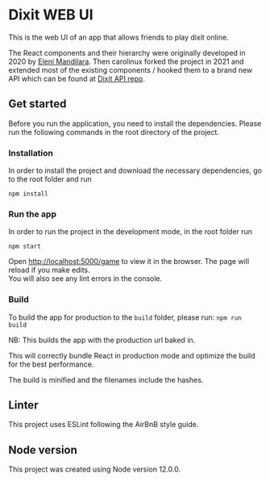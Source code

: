 # Dixit WEB UI
This is the web UI of an app that allows friends to play dixit online.

The React components and their hierarchy were originally developed in 2020 by [Eleni Mandilara](https://github.com/emandilara/dixit-web).
Then carolinux forked the project in 2021 and extended most of the existing components / hooked them to a brand new API which can be found at [Dixit API repo](https://github.com/carolinux/dixit-api).

## Get started

Before you run the application, you need to install the dependencies.
Please run the following commands in the root directory of the project.

### Installation

In order to install the project and download the necessary dependencies, go to the root folder and run

`npm install`

### Run the app

In order to run the project in the development mode, in the root folder run

`npm start`

Open [http://localhost:5000/game](http://localhost:5000/game) to view it in the browser.
The page will reload if you make edits.<br />
You will also see any lint errors in the console.


### Build

To build the app for production to the `build` folder, please run:
`npm run build`

NB: This builds the app with the production url baked in.

This will correctly bundle React in production mode and optimize the build for the best performance.

The build is minified and the filenames include the hashes.

## Linter

This project uses ESLint following the AirBnB style guide.

## Node version

This project was created using Node version 12.0.0.
